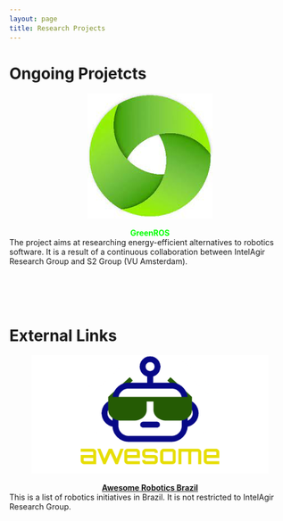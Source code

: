 ```yaml
---
layout: page
title: Research Projects
---
```


<!-- subtitle: X  -->

# Ongoing Projetcts
<div class="row ">
    <div class="col-lg-6 col-md-12 col-xs-12 col-sm-12">
        <div style="text-align: center;">
            <figure>
                <img src="/img/logos/green_sd.jpeg"
                     alt="">
                <figcaption></figcaption>
            </figure>
            <div><strong style="color: #00FF00;">GreenROS</strong><br>
                <div style="text-align:left;">
                The project aims at researching energy-efficient alternatives to robotics software. It is a result of a continuous collaboration between IntelAgir Research Group and S2 Group (VU Amsterdam).<br><br><br><br>
                </div>
            </div>
        </div>    
    </div>
</div>
<br>

# External Links
<div class="row ">
    <div class="col-lg-6 col-md-12 col-xs-12 col-sm-12">
        <div style="text-align: center;">
            <figure>
                <img src="/img/logos/logo-awesome.png" alt="">
                <figcaption></figcaption>
            </figure>
            <div><strong style="color: #00FF00;"><a href="https://github.com/mateus-amarante/awesome-robotics-brazil">Awesome Robotics Brazil</a></strong><br>
                <div style="text-align:left;">
                This is a list of robotics initiatives in Brazil. It is not restricted to IntelAgir Research Group.<br><br><br><br>
                </div>
            </div>
        </div>
    </div>
 </div>

